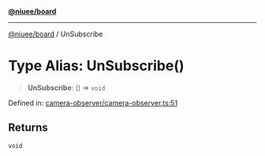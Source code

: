[**@niuee/board**](../README.md)

***

[@niuee/board](../globals.md) / UnSubscribe

# Type Alias: UnSubscribe()

> **UnSubscribe**: () => `void`

Defined in: [camera-observer/camera-observer.ts:51](https://github.com/niuee/board/blob/cc09a87e934160adef876c4e11d51fd97e78653d/src/camera-observer/camera-observer.ts#L51)

## Returns

`void`
